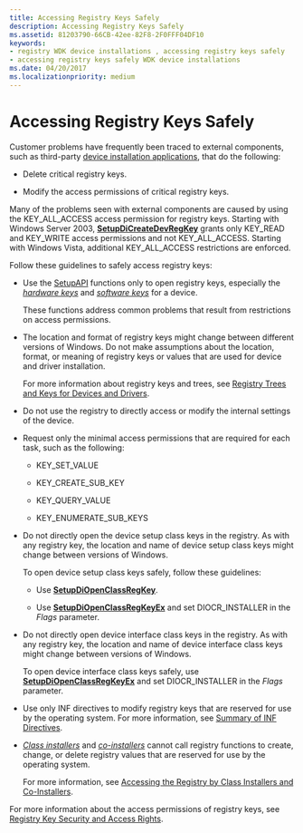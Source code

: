 ```yaml
---
title: Accessing Registry Keys Safely
description: Accessing Registry Keys Safely
ms.assetid: 81203790-66CB-42ee-82F8-2F0FFF04DF10
keywords:
- registry WDK device installations , accessing registry keys safely
- accessing registry keys safely WDK device installations
ms.date: 04/20/2017
ms.localizationpriority: medium
---
```


# Accessing Registry Keys Safely


Customer problems have frequently been traced to external components, such as third-party [device installation applications](writing-a-device-installation-application.md), that do the following:

-   Delete critical registry keys.

-   Modify the access permissions of critical registry keys.

Many of the problems seen with external components are caused by using the KEY_ALL_ACCESS access permission for registry keys. Starting with Windows Server 2003, [**SetupDiCreateDevRegKey**](https://msdn.microsoft.com/library/windows/hardware/ff550973) grants only KEY_READ and KEY_WRITE access permissions and not KEY_ALL_ACCESS. Starting with Windows Vista, additional KEY_ALL_ACCESS restrictions are enforced.

Follow these guidelines to safely access registry keys:

-   Use the [SetupAPI](setupapi.md) functions only to open registry keys, especially the [*hardware keys*](https://msdn.microsoft.com/library/windows/hardware/ff556288#wdkgloss-hardware-key) and [*software keys*](https://msdn.microsoft.com/library/windows/hardware/ff556336#wdkgloss-software-key) for a device.

    These functions address common problems that result from restrictions on access permissions.

-   The location and format of registry keys might change between different versions of Windows. Do not make assumptions about the location, format, or meaning of registry keys or values that are used for device and driver installation.

    For more information about registry keys and trees, see [Registry Trees and Keys for Devices and Drivers](registry-trees-and-keys.md).

-   Do not use the registry to directly access or modify the internal settings of the device.

-   Request only the minimal access permissions that are required for each task, such as the following:

    -   KEY_SET_VALUE

    -   KEY_CREATE_SUB_KEY

    -   KEY_QUERY_VALUE

    -   KEY_ENUMERATE_SUB_KEYS

-   Do not directly open the device setup class keys in the registry. As with any registry key, the location and name of device setup class keys might change between versions of Windows.

    To open device setup class keys safely, follow these guidelines:

    -   Use [**SetupDiOpenClassRegKey**](https://msdn.microsoft.com/library/windows/hardware/ff552065).

    -   Use [**SetupDiOpenClassRegKeyEx**](https://msdn.microsoft.com/library/windows/hardware/ff552067) and set DIOCR_INSTALLER in the *Flags* parameter.

-   Do not directly open device interface class keys in the registry. As with any registry key, the location and name of device interface class keys might change between versions of Windows.

    To open device interface class keys safely, use [**SetupDiOpenClassRegKeyEx**](https://msdn.microsoft.com/library/windows/hardware/ff552067) and set DIOCR_INSTALLER in the *Flags* parameter.

-   Use only INF directives to modify registry keys that are reserved for use by the operating system. For more information, see [Summary of INF Directives](summary-of-inf-directives.md).

-   [*Class installers*](https://msdn.microsoft.com/library/windows/hardware/ff556274#wdkgloss-class-installer) and [*co-installers*](https://msdn.microsoft.com/library/windows/hardware/ff556274#wdkgloss-co-installer) cannot call registry functions to create, change, or delete registry values that are reserved for use by the operating system.

    For more information, see [Accessing the Registry by Class Installers and Co-Installers](accessing-the-registry-by-class-installers-and-co-installers.md).

For more information about the access permissions of registry keys, see [Registry Key Security and Access Rights](http://go.microsoft.com/fwlink/p/?linkid=194542).

 

 





